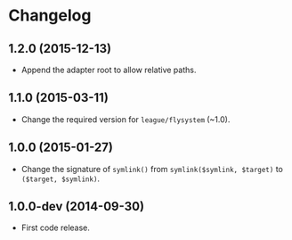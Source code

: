 # Changelog

## 1.2.0 (2015-12-13)

 * Append the adapter root to allow relative paths.

## 1.1.0 (2015-03-11)

 * Change the required version for `league/flysystem` (~1.0).

## 1.0.0 (2015-01-27)

 * Change the signature of `symlink()` from `symlink($symlink, $target)` to `($target, $symlink)`.

## 1.0.0-dev (2014-09-30)

 * First code release.
